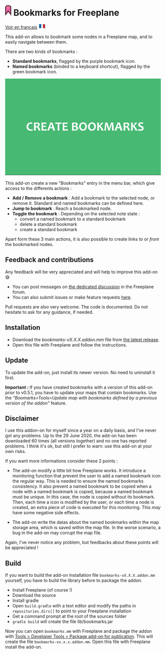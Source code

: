# ![logo](doc/images/bookmark.png) Bookmarks for Freeplane

[Voir en français](README-fr.md) ![french flag](doc/images/french_flag_small.png)

This add-on allows to bookmark some nodes in a Freeplane map, and to easily navigate between them.

There are two kinds of bookmarks :

- **Standard bookmarks**, flagged by the purple bookmark icon.
- **Named bookmarks** (binded to a keyboard shortcut), flagged by the green bookmark icon.

![demo](doc/images/demo.gif)

This add-on create a new "Bookmarks" entry in the menu bar, which give access to the differents actions :

- **Add / Remove a bookmark** : Add a bookmark to the selected node, or remove it. Standard and named bookmarks can be defined here.
- **Jump to bookmark** : Reach a bookmarked node.
- **Toggle the bookmark** : Depending on the selected note state :
  - convert a named bookmark to a standard bookmark
  - delete a standard bookmark
  - create a standard bookmark

Apart form these 3 main actions, it is also possible to create links *to* or *from* the bookmarked nodes.
  
## Feedback and contributions

Any feedback will be very appreciated and will help to improve this add-on :smile:
- You can post messages on [the dedicated discussion](https://sourceforge.net/p/freeplane/discussion/758437/thread/ec280c4e/) in the Freeplane forum.
- You can also submit issues or make feature requests [here](../../issues).

Pull requests are also very welcome. The code is documented. Do not hesitate to ask for any guidance, if needed.

## Installation

- Download the *bookmarks-vX.X.X.addon.mm* file from [the latest release](../../releases).
- Open this file with Freeplane and follow the instructions.

## Update

To update the add-on, just install its newer version. No need to uninstall it first.

**Important :** If you have created bookmarks with a version of this add-on prior to v0.5.1, you have to update your maps that contain bookmarks. Use the *"Boomarks>Tools>Update map with bookmarks defined by a previous version of the addon"* feature.

## Disclaimer

I use this addon-on for myself since a year on a daily basis, and I've never got any problems. Up to the 29 June 2020, the add-on has been downloaded 60 times (all versions together) and no one has reported problems. I think it's ok, but still I prefer to warn: use this add-on at your own risks.

If you want more informations consider these 2 points :

- The add-on modify a little bit how Freeplane works. It introduce a monitoring function that prevent the user to add a named bookmark icon the regular way. This is needed to ensure the named bookmarks consistency. It also prevent a named bookmark to be copied when a node with a named bookmark is copied, because a named bookmark must be unique. In this case, the node is copied without its bookmark.  
Then, each time a icon is modified by the user, or each time a node is created, an extra piece of code is executed for this monitoring. This *may* have some negative side effects.

- The add-on write the datas about the named bookmarks within the map storage area, which is saved within the map file. In the worse scenario, a bug in the add-on may corrupt the map file.

Again, I've never notice any problem, but feedbacks about these points will be appreciated !

## Build

If you want to build the add-on installation file `bookmarks-vX.X.X.addon.mm` yourself, you have to build the library before to package the addon.

- Install Freeplane (of course !)
- Download the source
- Install gradle
- Open `build.gradle` with a text editor and modify the paths in `repositories.dirs[]` to point to your Freeplane installation
- Get a command prompt at the root of the sources folder
- `gradle build` will create the file lib/bookmarks.jar

Now you can open `bookmarks.mm` with Freeplane and package the addon with [Tools > Developer Tools > Package add-on for publication](https://freeplane.sourceforge.io/wiki/index.php/Add-ons_(Develop)). This will create the file `bookmarks-vx.x.x.addon.mm`. Open this file with Freeplane install the add-on.
